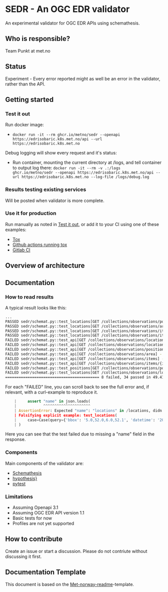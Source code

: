 # SEDR - An OGC EDR validator

An experimental validator for OGC EDR APIs using schemathesis.

## Who is responsible?

Team Punkt at met.no

## Status

Experiment - Every error reported might as well be an error in the validator, rather than the API.

## Getting started

### Test it out

Run docker image:

- `docker run -it --rm ghcr.io/metno/sedr --openapi https://edrisobaric.k8s.met.no/api --url https://edrisobaric.k8s.met.no`

Debug logging will show every request and it's status:

- Run container, mounting the current directory at /logs, and tell container to output log there: `docker run -it --rm -v .:/logs ghcr.io/metno/sedr --openapi https://edrisobaric.k8s.met.no/api --url https://edrisobaric.k8s.met.no --log-file /logs/debug.log`

### Results testing existing services

Will be posted when validator is more complete.

### Use it for production

Run manually as noted in [Test it out](#test-it-out), or add it to your CI using one of these examples:

- [Tox](https://github.com/metno/edrisobaric/blob/main/tox.ini)
- [Github actions running tox](https://github.com/metno/edrisobaric/blob/main/.github/workflows/tests.yml)
- [Gitlab CI](https://github.com/metno/edrisobaric/blob/main/.gitlab-ci.yml)

## Overview of architecture

## Documentation

### How to read results

A typical result looks like this:

```bash
...
PASSED sedr/schemat.py::test_locations[GET /collections/observations/position]
PASSED sedr/schemat.py::test_locations[GET /collections/observations/area]
PASSED sedr/schemat.py::test_locations[GET /collections/observations/items]
PASSED sedr/schemat.py::test_locations[GET /collections/observations/items/{item_id}]
FAILED sedr/schemat.py::test_api[GET /collections/observations/locations] - ExceptionGroup: Hypothesis found 5 distinct failures in explicit examples. (5 sub-exceptions)
FAILED sedr/schemat.py::test_api[GET /collections/observations/locations/{location_id}] - ExceptionGroup: Hypothesis found 5 distinct failures in explicit examples. (5 sub-exceptions)
FAILED sedr/schemat.py::test_api[GET /collections/observations/position] - ExceptionGroup: Hypothesis found 5 distinct failures in explicit examples. (5 sub-exceptions)
FAILED sedr/schemat.py::test_api[GET /collections/observations/area] - ExceptionGroup: Hypothesis found 5 distinct failures in explicit examples. (5 sub-exceptions)
FAILED sedr/schemat.py::test_api[GET /collections/observations/items] - ExceptionGroup: Hypothesis found 5 distinct failures in explicit examples. (5 sub-exceptions)
FAILED sedr/schemat.py::test_api[GET /collections/observations/items/{item_id}] - AssertionError: Request to https://api.esoh.met.no/collections/observations/items/0 failed: Custom check failed...
FAILED sedr/schemat.py::test_positions[GET /collections/observations/position] - ExceptionGroup: Hypothesis found 5 distinct failures in explicit examples. (5 sub-exceptions)
FAILED sedr/schemat.py::test_locations[GET /collections/observations/locations] - ExceptionGroup: Hypothesis found 5 distinct failures in explicit examples. (5 sub-exceptions)
========================================== 8 failed, 34 passed in 49.41s ===========================================
```

For each "FAILED" line, you can scroll back to see the full error and, if relevant, with a curl-example to reproduce it.

```python
    |     assert "name" in json.loads(
    |            ^^^^^^^^^^^^^^^^^^^^^
    | AssertionError: Expected "name": "locations" in /locations, didn't find "name".
    | Falsifying explicit example: test_locations(
    |     case=Case(query={'bbox': '5.0,52.0,6.0,52.1', 'datetime': '2022-01-01T00:00Z', 'parameter-name': 'wind_from_direction:2.0:mean:PT10M,wind_speed:10:mean:PT10M,relative_humidity:2.0:mean:PT1M,air_pressure_at_sea_level:1:mean:PT1M,air_temperature:1.5:maximum:PT10M', 'standard_names': 'wind_from_direction,wind_speed,relative_humidity,air_pressure_at_sea_level,air_temperature', 'levels': '../10.0', 'methods': 'mean, maximum, minimum', 'periods': ''}),
    | )
```

Here you can see that the test failed due to missing a "name" field in the response.

### Components

Main components of the validator are:

- [Schemathesis](https://schemathesis.readthedocs.io/en/stable/)
- [hypothesis}](https://hypothesis.readthedocs.io/en/latest/)
- [pytest](https://docs.pytest.org/en/stable/)

### Limitations

- Assuming Openapi 3.1
- Assuming OGC EDR API version 1.1
- Basic tests for now
- Profiles are not yet supported

## How to contribute

Create an issue or start a discussion. Please do not contriute without discussing it first.

## Documentation Template

This document is based on the [Met-norway-readme](https://gitlab.met.no/maler/met-norway-readme)-template.
